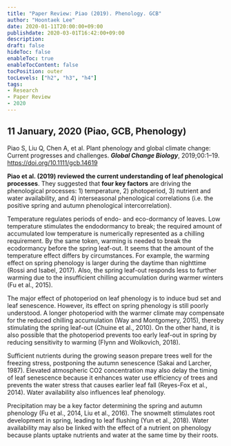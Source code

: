 ```yaml
---
title: "Paper Review: Piao (2019). Phenology. GCB"
author: "Hoontaek Lee"
date: 2020-01-11T20:00:00+09:00
publishdate: 2020-03-01T16:42:00+09:00
description:
draft: false
hideToc: false
enableToc: true
enableTocContent: false
tocPosition: outer
tocLevels: ["h2", "h3", "h4"]
tags:
- Research
- Paper Review
- 2020
---
```


## 11 January, 2020 (Piao, GCB, Phenology)

Piao S, Liu Q, Chen A, et al. Plant phenology and global climate change: Current progresses and challenges. ***Global Change Biology***, 2019;00:1–19. https://doi.org/10.1111/gcb.14619

**Piao et al. (2019) reviewed the current understanding of leaf phenological processes**. They suggested that **four key factors** are driving the phenological processes: 1) temperature, 2) photoperiod, 3) nutrient and water availability, and 4) interseasonal phenological correlations (i.e. the positive spring and autumn phenological intercorrelation).

Temperature regulates periods of endo- and eco-dormancy of leaves. Low temperature stimulates the endodormancy to break; the required amount of accumulated low temperature is numerically represented as a chilling requirement. By the same token, warming is needed to break the ecodormancy before the spring leaf-out. It seems that the amount of the temperature effect differs by circumstances. For example, the warming effect on spring phenology is larger during the daytime than nighttime (Rossi and Isabel, 2017). Also, the spring leaf-out responds less to further warming due to the insufficient chilling accumulation during warmer winters (Fu et al., 2015).

The major effect of photoperiod on leaf phenology is to induce bud set and leaf senescence. However, its effect on spring phenology is still poorly understood. A longer photoperiod with the warmer climate may compensate for the reduced chilling accumulation (Way and Montgomery, 2015), thereby stimulating the spring leaf-out (Chuine et al., 2010). On the other hand, it is also possible that the photoperiod prevents too early leaf-out in spring by reducing sensitivity to warming (Flynn and Wolkovich, 2018).

Sufficient nutrients during the growing season prepare trees well for the freezing stress, postponing the autumn senescence (Sakai and Larcher, 1987). Elevated atmospheric CO2 concentration may also delay the timing of leaf senescence because it enhances water use efficiency of trees and prevents the water stress that causes earlier leaf fall (Reyes-Fox et al., 2014). Water availability also influences leaf phenology. 

Precipitation may be a key factor determining the spring and autumn phenology (Fu et al., 2014, Liu et al., 2016). The snowmelt stimulates root development in spring, leading to leaf flushing (Yun et al., 2018). Water availability may also be linked with the effect of a nutrient on phenology because plants uptake nutrients and water at the same time by their roots. 